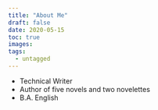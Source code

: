 ```yaml
---
title: "About Me"
draft: false
date: 2020-05-15
toc: true
images:
tags:
  - untagged
---
```


* Technical Writer
* Author of five novels and two novelettes
* B.A. English